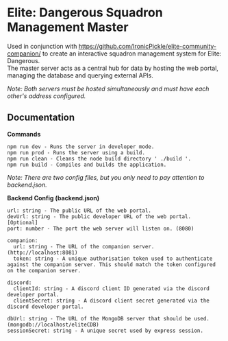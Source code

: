 # Elite: Dangerous Squadron Management Master
Used in conjunction with https://github.com/IronicPickle/elite-community-companion/ to create an interactive squadron management system for Elite: Dangerous.<br/>
The master server acts as a central hub for data by hosting the web portal, managing the database and querying external APIs.

*Note: Both servers must be hosted simultaneously and must have each other's address configured.*

## Documentation
**Commands**
```
npm run dev - Runs the server in developer mode.
npm run prod - Runs the server using a build.
npm run clean - Cleans the node build directory ' ./build '.
npm run build - Compiles and builds the application.
```

*Note: There are two config files, but you only need to pay attention to backend.json.*

**Backend Config (backend.json)**
```
url: string - The public URL of the web portal.
devUrl: string - The public developer URL of the web portal. [Optional]
port: number - The port the web server will listen on. (8080)

companion:
  url: string - The URL of the companion server. (http://localhost:8081)
  token: string - A unique authorisation token used to authenticate against the companion server. This should match the token configured on the companion server.

discord: 
  clientId: string - A discord client ID generated via the discord developer portal.
  clientSecret: string - A discord client secret generated via the discord developer portal.

dbUrl: string - The URL of the MongoDB server that should be used. (mongodb://localhost/eliteCDB)
sessionSecret: string - A unique secret used by express session.
```

